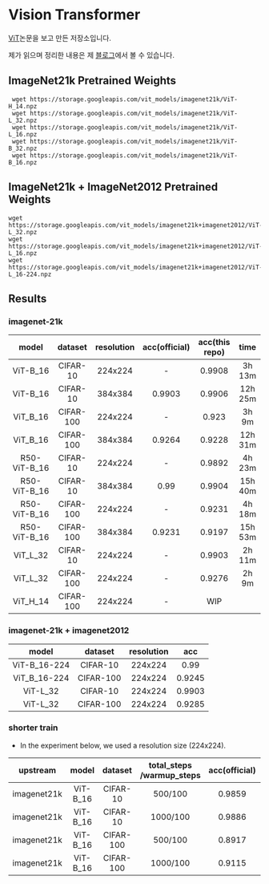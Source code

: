 # Vision Transformer

[ViT](https://arxiv.org/abs/2010.11929)논문을 보고 만든 저장소입니다.

제가 읽으며 정리한 내용은 제 [블로그](https://pervin0527.notion.site/ViT-AN-IMAGE-IS-WORTH-16X16-WORDS-TRANSFORMERS-FOR-IMAGE-RECOGNITION-AT-SCALE-d7890b5b08774289bb73740c1041f59c?pvs=4)에서 볼 수 있습니다.

## ImageNet21k Pretrained Weights

     wget https://storage.googleapis.com/vit_models/imagenet21k/ViT-H_14.npz
     wget https://storage.googleapis.com/vit_models/imagenet21k/ViT-L_32.npz
     wget https://storage.googleapis.com/vit_models/imagenet21k/ViT-L_16.npz
     wget https://storage.googleapis.com/vit_models/imagenet21k/ViT-B_32.npz
     wget https://storage.googleapis.com/vit_models/imagenet21k/ViT-B_16.npz

## ImageNet21k + ImageNet2012 Pretrained Weights

    wget https://storage.googleapis.com/vit_models/imagenet21k+imagenet2012/ViT-L_32.npz
    wget https://storage.googleapis.com/vit_models/imagenet21k+imagenet2012/ViT-L_16.npz
    wget https://storage.googleapis.com/vit_models/imagenet21k+imagenet2012/ViT-L_16-224.npz


## Results
### imagenet-21k

|    model     |  dataset  | resolution | acc(official) | acc(this repo) |  time   |
|:------------:|:---------:|:----------:|:-------------:|:--------------:|:-------:|
|   ViT-B_16   | CIFAR-10  |  224x224   |       -       |     0.9908     | 3h 13m  |
|   ViT-B_16   | CIFAR-10  |  384x384   |    0.9903     |     0.9906     | 12h 25m |
|   ViT_B_16   | CIFAR-100 |  224x224   |       -       |     0.923      |  3h 9m  |
|   ViT_B_16   | CIFAR-100 |  384x384   |    0.9264     |     0.9228     | 12h 31m |
| R50-ViT-B_16 | CIFAR-10  |  224x224   |       -       |     0.9892     | 4h 23m  |
| R50-ViT-B_16 | CIFAR-10  |  384x384   |     0.99      |     0.9904     | 15h 40m |
| R50-ViT-B_16 | CIFAR-100 |  224x224   |       -       |     0.9231     | 4h 18m  |
| R50-ViT-B_16 | CIFAR-100 |  384x384   |    0.9231     |     0.9197     | 15h 53m |
|   ViT_L_32   | CIFAR-10  |  224x224   |       -       |     0.9903     | 2h 11m  |
|   ViT_L_32   | CIFAR-100 |  224x224   |       -       |     0.9276     |  2h 9m  |
|   ViT_H_14   | CIFAR-100 |  224x224   |       -       |      WIP       |         |


### imagenet-21k + imagenet2012

|    model     |  dataset  | resolution |  acc   |
|:------------:|:---------:|:----------:|:------:|
| ViT-B_16-224 | CIFAR-10  |  224x224   |  0.99  |
| ViT_B_16-224 | CIFAR-100 |  224x224   | 0.9245 |
|   ViT-L_32   | CIFAR-10  |  224x224   | 0.9903 |
|   ViT-L_32   | CIFAR-100 |  224x224   | 0.9285 |


### shorter train
* In the experiment below, we used a resolution size (224x224).

|  upstream   |  model   |  dataset  | total_steps /warmup_steps | acc(official) | acc(this repo) |
|:-----------:|:--------:|:---------:|:-------------------------:|:-------------:|:--------------:|
| imagenet21k | ViT-B_16 | CIFAR-10  |          500/100          |    0.9859     |     0.9859     |
| imagenet21k | ViT-B_16 | CIFAR-10  |         1000/100          |    0.9886     |     0.9878     |
| imagenet21k | ViT-B_16 | CIFAR-100 |          500/100          |    0.8917     |     0.9072     |
| imagenet21k | ViT-B_16 | CIFAR-100 |         1000/100          |    0.9115     |     0.9216     |
